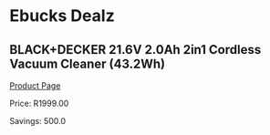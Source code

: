 
# Ebucks Dealz
## BLACK+DECKER 21.6V 2.0Ah 2in1 Cordless Vacuum Cleaner (43.2Wh)
[Product Page](https://www.ebucks.com/web/shop/productSelected.do?prodId=1161068894&catId=714962196)

Price: R1999.00

Savings: 500.0


	